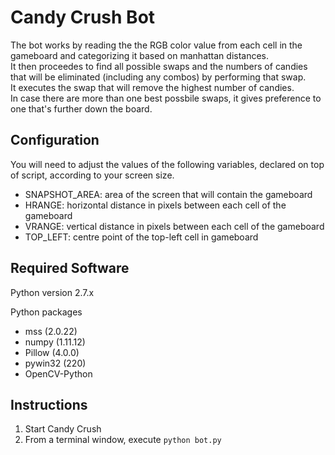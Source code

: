 # Candy Crush Bot

The bot works by reading the the RGB color value from each cell in the gameboard and categorizing it based on manhattan distances.    
It then proceedes to find all possible swaps and the numbers of candies that will be eliminated (including any combos) by performing that swap.    
It executes the swap that will remove the highest number of candies.    
In case there are more than one best possbile swaps, it gives preference to one that's further down the board.  

## Configuration

You will need to adjust the values of the following variables, declared on top of script, according to your screen size.  

* SNAPSHOT_AREA: area of the screen that will contain the gameboard
* HRANGE: horizontal distance in pixels between each cell of the gameboard
* VRANGE: vertical distance in pixels between each cell of the gameboard
* TOP_LEFT: centre point of the top-left cell in gameboard

## Required Software

Python version 2.7.x  

Python packages  
* mss (2.0.22)
* numpy (1.11.12)
* Pillow (4.0.0)
* pywin32 (220)
* OpenCV-Python

## Instructions

1. Start Candy Crush
2. From a terminal window, execute `python bot.py`
